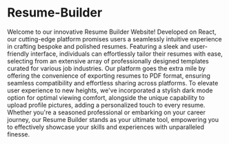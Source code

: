 # Resume-Builder
Welcome to our innovative Resume Builder Website! Developed on React, our cutting-edge platform promises users a seamlessly intuitive experience in crafting bespoke and polished resumes. Featuring a sleek and user-friendly interface, individuals can effortlessly tailor their resumes with ease, selecting from an extensive array of professionally designed templates curated for various job industries. Our platform goes the extra mile by offering the convenience of exporting resumes to PDF format, ensuring seamless compatibility and effortless sharing across platforms. To elevate user experience to new heights, we've incorporated a stylish dark mode option for optimal viewing comfort, alongside the unique capability to upload profile pictures, adding a personalized touch to every resume. Whether you're a seasoned professional or embarking on your career journey, our Resume Builder stands as your ultimate tool, empowering you to effectively showcase your skills and experiences with unparalleled finesse.





